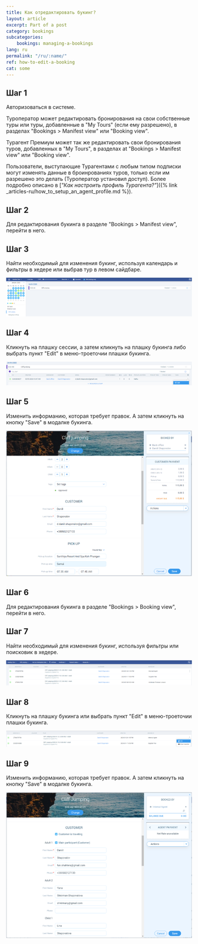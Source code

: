 ```yaml
---
title: Как отредактировать букинг?
layout: article
excerpt: Part of a post
category: bookings
subcategories:
    bookings: managing-a-bookings
lang: ru
permalink: "/ru/:name/"
ref: how-to-edit-a-booking
cat: some
---
```


## **Шаг 1**

Авторизоваться в системе.

Туроператор может редактировать бронирования на свои собственные туры или туры, добавленные в "My Tours" (если ему разрешено), в разделах "Bookings > Manifest view" или "Booking view".

Турагент Премиум может так же редактировать свои бронирования туров, добавленных в "My Tours", в разделах at "Bookings > Manifest view" или "Booking view".

Пользователи, выступающие Турагентами с любым типом подписки могут изменять данные в броинрованиях туров, только если им разрешено это делать (Туроператор установил доступ). Более подробно описано в [*"Как настроить профиль Турагента?"*]({% link _articles-ru/how_to_setup_an_agent_profile.md %}).

## **Шаг 2**

Для редактирования букинга в разделе "Bookings > Manifest view", перейти в него.

## **Шаг 3**

Найти необходимый для изменения букинг, используя календарь и фильтры в хедере или выбрав тур в левом сайдбаре.

![How_to_edit_a_booking1](/assets/images/how_to_edit_a_booking1.png)

## **Шаг 4**

Кликнуть на плашку сессии, а затем кликнуть на плашку букинга либо выбрать пункт "Edit" в меню-троеточии плашки букинга.

![How_to_edit_a_booking2](/assets/images/how_to_edit_a_booking2.png)

## **Шаг 5**

Изменить информанию, которая требует правок. А затем кликнуть на кнопку "Save" в модалке букинга.

![How_to_edit_a_booking3](/assets/images/how_to_edit_a_booking3.png)

## **Шаг 6**

Для редактирования букинга в разделе "Bookings > Booking view", перейти в него.

## **Шаг 7**

Найти необходимый для изменения букинг, используя фильтры или поисковик в хедере.

![How_to_edit_a_booking4](/assets/images/how_to_edit_a_booking4.png)

## **Шаг 8**

Кликнуть на плашку букинга или выбрать пункт "Edit" в меню-троеточии плашки букинга.

![How_to_edit_a_booking5](/assets/images/how_to_edit_a_booking5.png)

## **Шаг 9**

Изменить информанию, которая требует правок. А затем кликнуть на кнопку "Save" в модалке букинга.

![How_to_edit_a_booking6](/assets/images/how_to_edit_a_booking6.png)
